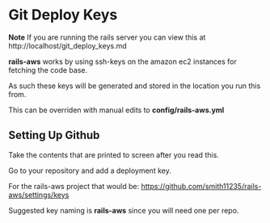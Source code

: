 # Git Deploy Keys

**Note** If you are running the rails server you can view this at http://localhost/git_deploy_keys.md

**rails-aws** works by using ssh-keys on the amazon ec2 instances for fetching the code base.

As such these keys will be generated and stored in the location you run this from.

This can be overriden with manual edits to **config/rails-aws.yml**

## Setting Up Github

Take the contents that are printed to screen after you read this.

Go to your repository and add a deployment key.

For the rails-aws project that would be: https://github.com/smith11235/rails-aws/settings/keys

Suggested key naming is **rails-aws** since you will need one per repo.
